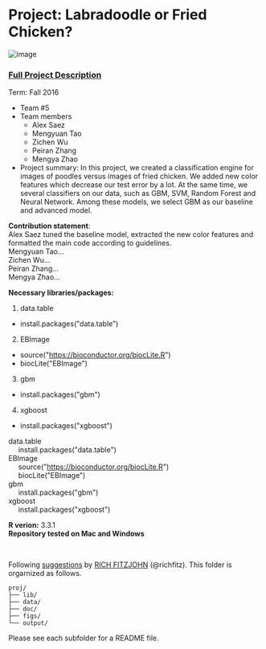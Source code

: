 # Project: Labradoodle or Fried Chicken? 
![image](https://s-media-cache-ak0.pinimg.com/236x/6b/01/3c/6b013cd759c69d17ffd1b67b3c1fbbbf.jpg)
### [Full Project Description](doc/project3_desc.html)

Term: Fall 2016

+ Team #5
+ Team members
	+ Alex Saez
	+ Mengyuan Tao
	+ Zichen Wu
	+ Peiran Zhang
	+ Mengya Zhao
+ Project summary: In this project, we created a classification engine for images of poodles versus images of fried chicken. We added new color features which decrease our test error by a lot. At the same time, we several classifiers on our data, such as GBM, SVM, Random Forest and Neural Network. Among these models, we select GBM as our baseline and advanced model.   
	
**Contribution statement**:<br/>
Alex Saez tuned the baseline model, extracted the new color features and formatted the main code according to guidelines.<br/>
Mengyuan Tao...<br/>
Zichen Wu... <br/>
Peiran Zhang... <br/>
Mengya Zhao... <br/>


**Necessary libraries/packages:** <br/>

1. data.table
  * install.packages("data.table")
2. EBImage
  * source("https://bioconductor.org/biocLite.R")
  * biocLite("EBImage")
3. gbm
  * install.packages("gbm")
4. xgboost
  * install.packages("xgboost")

data.table <br/>
&nbsp;&nbsp;&nbsp;&nbsp; install.packages("data.table")  
EBImage <br/>
&nbsp;&nbsp;&nbsp;&nbsp; source("https://bioconductor.org/biocLite.R")  
&nbsp;&nbsp;&nbsp;&nbsp; biocLite("EBImage")  
gbm <br/>
&nbsp;&nbsp;&nbsp;&nbsp; install.packages("gbm")  
xgboost <br/>
&nbsp;&nbsp;&nbsp;&nbsp; install.packages("xgboost")  


**R verion:** 3.3.1 <br/>
**Repository tested on Mac and Windows**

<br/>

Following [suggestions](http://nicercode.github.io/blog/2013-04-05-projects/) by [RICH FITZJOHN](http://nicercode.github.io/about/#Team) (@richfitz). This folder is orgarnized as follows.

```
proj/
├── lib/
├── data/
├── doc/
├── figs/
└── output/
```

Please see each subfolder for a README file.
